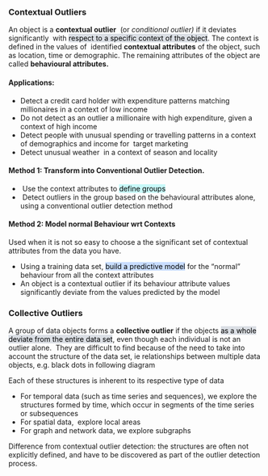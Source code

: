 
### **Contextual Outliers**

An object is a **contextual outlier**  (or _conditional outlier)_ if it deviates significantly  with <mark style="background: #CACFD9A6;">respect to a specific context of the object</mark>. The context is defined in the values of  identified **contextual attributes** of the object, such as location, time or demographic. The remaining attributes of the object are called **behavioural attributes.**

#### **Applications:**

- Detect a credit card holder with expenditure patterns matching millionaires in a context of low income
- Do not detect as an outlier a millionaire with high expenditure, given a context of high income
- Detect people with unusual spending or travelling patterns in a context of demographics and income for  target marketing
- Detect unusual weather  in a context of season and locality

#### **Method 1: Transform into Conventional Outlier Detection.**

-  Use the context attributes to <mark style="background: #ABF7F7A6;">define groups</mark>
-  Detect outliers in the group based on the behavioural attributes alone, using a conventional outlier detection method

#### **Method 2: Model normal Behaviour wrt Contexts**

Used when it is not so easy to choose a the significant set of contextual attributes from the data you have.

- Using a training data set, <mark style="background: #ADCCFFA6;">build a predictive model</mark> for the “normal” behaviour from all the context attributes
- An object is a contextual outlier if its behaviour attribute values significantly deviate from the values predicted by the model

### **Collective Outliers**

A group of data objects forms a **collective outlier** if the objects <mark style="background: #CACFD9A6;">as a whole deviate from the entire data set</mark>, even though each individual is not an outlier alone.  They are difficult to find because of the need to take into account the structure of the data set, ie relationships between multiple data objects, e.g. black dots in following diagram

Each of these structures is inherent to its respective type of data
- For temporal data (such as time series and sequences), we explore the structures formed by time, which occur in segments of the time series or subsequences
- For spatial data,  explore local areas
- For graph and network data, we explore subgraphs

Difference from contextual outlier detection: the structures are often not explicitly defined, and have to be discovered as part of the outlier detection process.

